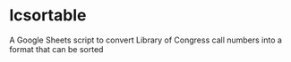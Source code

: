 # lcsortable
A Google Sheets script to convert Library of Congress call numbers into a format that can be sorted
